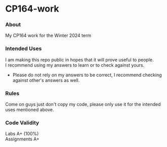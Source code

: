 # CP164-work
### About
My CP164 work for the Winter 2024 term

### Intended Uses
I am making this repo public in hopes that it will prove useful to people.
<br/> I recommend using my answers to learn or to check against yours.
- Please do not rely on my answers to be correct, I recommend checking against other's answers as well.

### Rules
Come on guys just don't copy my code, please only use it for the intended uses mentioned above.

### Code Validity
Labs A+ (100%)
<br/>Assignments A+
